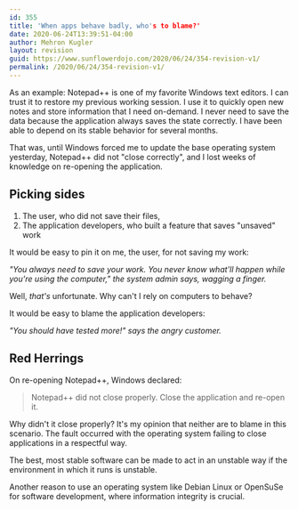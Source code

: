 ```yaml
---
id: 355
title: 'When apps behave badly, who's to blame?'
date: 2020-06-24T13:39:51-04:00
author: Mehron Kugler
layout: revision
guid: https://www.sunflowerdojo.com/2020/06/24/354-revision-v1/
permalink: /2020/06/24/354-revision-v1/
---
```

As an example: Notepad++ is one of my favorite Windows text editors. I can trust it to restore my previous working session. I use it to quickly open new notes and store information that I need on-demand. I never need to save the data because the application always saves the state correctly. I have been able to depend on its stable behavior for several months.

That was, until Windows forced me to update the base operating system yesterday, Notepad++ did not "close correctly", and I lost weeks of knowledge on re-opening the application.

<!--more-->

## Picking sides

  1. The user, who did not save their files,
  2. The application developers, who built a feature that saves "unsaved" work

It would be easy to pin it on me, the user, for not saving my work:

_"You always need to save your work. You never know what'll happen while you're using the computer," the system admin says, wagging a finger._

Well, _that's_ unfortunate. Why can't I rely on computers to behave?

It would be easy to blame the application developers:

_"You should have tested more!" says the angry customer._

## Red Herrings

On re-opening Notepad++, Windows declared:

<blockquote class="wp-block-quote">
  <p>
    Notepad++ did not close properly. Close the application and re-open it.
  </p>
</blockquote>

Why didn't it close properly? It's my opinion that neither are to blame in this scenario. The fault occurred with the operating system failing to close applications in a respectful way.

The best, most stable software can be made to act in an unstable way if the environment in which it runs is unstable.

Another reason to use an operating system like Debian Linux or OpenSuSe for software development, where information integrity is crucial.
